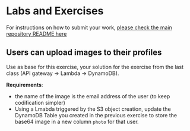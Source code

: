 # Labs and Exercises

For instructions on how to submit your work, [please check the main repository README here](/README.md#exercises)

## Users can upload images to their profiles

Use as base for this exercise, your solution for the exercise from the last class (API gateway -> Lambda -> DynamoDB).

**Requirements**:
- the name of the image is the email address of the user (to keep codification simpler)
- Using a Lmabda triggered by the S3 object creation, update the DynamoDB Table you created in the previous exercise to store the base64 image in a new column `photo` for that user.
